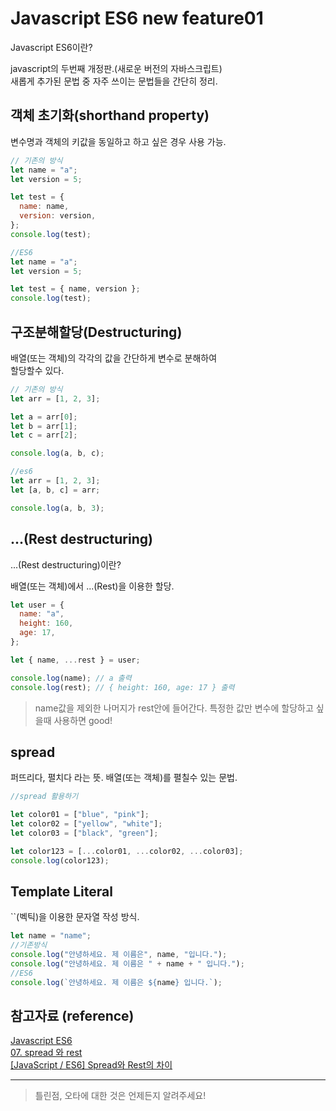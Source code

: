# Javascript ES6 new feature01

Javascript ES6이란?

javascript의 두번째 개정판.(새로운 버전의 자바스크립트)  
새롭게 추가된 문법 중 자주 쓰이는 문법들을 간단히 정리.

## 객체 초기화(shorthand property)

변수명과 객체의 키값을 동일하고 하고 싶은 경우 사용 가능.

```javascript
// 기존의 방식
let name = "a";
let version = 5;

let test = {
  name: name,
  version: version,
};
console.log(test);

//ES6
let name = "a";
let version = 5;

let test = { name, version };
console.log(test);
```

## 구조분해할당(Destructuring)

배열(또는 객체)의 각각의 값을 간단하게 변수로 분해하여  
할당할수 있다.

```javascript
// 기존의 방식
let arr = [1, 2, 3];

let a = arr[0];
let b = arr[1];
let c = arr[2];

console.log(a, b, c);

//es6
let arr = [1, 2, 3];
let [a, b, c] = arr;

console.log(a, b, 3);
```

## ...(Rest destructuring)

...(Rest destructuring)이란?

배열(또는 객체)에서 ...(Rest)을 이용한 할당.

```javascript
let user = {
  name: "a",
  height: 160,
  age: 17,
};

let { name, ...rest } = user;

console.log(name); // a 출력
console.log(rest); // { height: 160, age: 17 } 출력
```

> name값을 제외한 나머지가 rest안에 들어간다.
> 특정한 값만 변수에 할당하고 싶을때 사용하면 good!

## spread

퍼뜨리다, 펼치다 라는 뜻. 배열(또는 객체)를 펼칠수 있는 문법.

```javascript
//spread 활용하기

let color01 = ["blue", "pink"];
let color02 = ["yellow", "white"];
let color03 = ["black", "green"];

let color123 = [...color01, ...color02, ...color03];
console.log(color123);
```

## Template Literal

``(벡틱)을 이용한 문자열 작성 방식.

```javascript
let name = "name";
//기존방식
console.log("안녕하세요. 제 이름은", name, "입니다.");
console.log("안녕하세요. 제 이름은 " + name + " 입니다.");
//ES6
console.log(`안녕하세요. 제 이름은 ${name} 입니다.`);
```

## 참고자료 (reference)

[Javascript ES6](https://www.w3schools.com/js/js_es6.asp)  
[07. spread 와 rest](https://learnjs.vlpt.us/useful/07-spread-and-rest.html)  
[[JavaScript / ES6] Spread와 Rest의 차이](https://seokzin.tistory.com/entry/JavaScript-ES6-Spread%EC%99%80-Rest%EC%9D%98-%EC%B0%A8%EC%9D%B4?category=695590)

---

> 틀린점, 오타에 대한 것은 언제든지 알려주세요!
